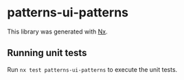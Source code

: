# patterns-ui-patterns

This library was generated with [Nx](https://nx.dev).

## Running unit tests

Run `nx test patterns-ui-patterns` to execute the unit tests.

